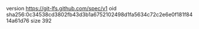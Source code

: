 version https://git-lfs.github.com/spec/v1
oid sha256:0c34538cd3802fb43d3b1a6752102498d1fa5634c72c2e6e0f181f8414a61d76
size 392
